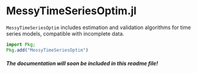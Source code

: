 # MessyTimeSeriesOptim.jl
```MessyTimeSeriesOptim``` includes estimation and validation algorithms for time series models, compatible with incomplete data.

```julia
import Pkg;
Pkg.add("MessyTimeSeriesOptim")
```

##### The documentation will soon be included in this readme file!

